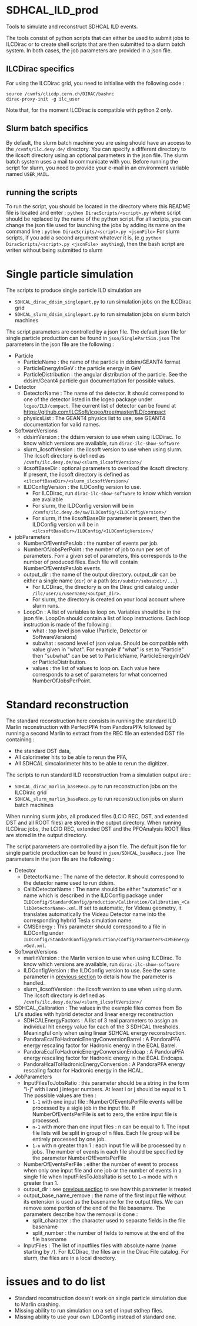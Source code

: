 # SDHCAL_ILD_prod
Tools to simulate and reconstruct SDHCAL ILD events. 

The tools consist of python scripts that can either be used to submit jobs to ILCDirac or to create shell scripts that are then submitted to a slurm batch system.
In both cases, the job parameters are provided in a json file. 

## ILCDirac specifics
For using the ILCDirac grid, you need to initialise with the following code :
```
source /cvmfs/clicdp.cern.ch/DIRAC/bashrc
dirac-proxy-init -g ilc_user
```
Note that, for the moment ILCDirac is compatible with python 2 only.
## Slurm batch specifics
By default, the slurm batch machine you are using should have an access to the `/cvmfs/ilc.desy.de/` directory.
You can specify a different directory to the ilcsoft directory using an optional parameters in the json file.
The slurm batch system uses a mail to communicate with you. Before running the script for slurm, you need to provide your e-mail in an environment variable named `USER_MAIL`.

## running the scripts
To run the script, you should be located in the directory where this README file is located and enter : `python DiracScripts/<script>.py` where script should be replaced by the name of the python script.
For all scripts, you can change the json file used for launching the jobs by adding its name on the command line : `python DiracScripts/<script>.py <jsonFile>` 
For slurm scripts, if you add a second argument whatever it is, (e.g `python DiracScripts/<script>.py <jsonFile> anything`), then the bash script are writen without being submitted to slurm 

# Single particle simulation 
The scripts to produce single particle ILD simulation are 
* `SDHCAL_dirac_ddsim_singlepart.py` to run simulation jobs on the ILCDirac grid
* `SDHCAL_slurm_ddsim_singlepart.py` to run simulation jobs on slurm batch machines

The script parameters are controlled by a json file. The default json file for single particle production can be found in `json/SinglePartSim.json`
The parameters in the json file are the following :
* Particle
  * ParticleName : the name of the particle in ddsim/GEANT4 format
  * ParticleEnergyInGeV : the particle energy in GeV
  * ParticleDistribution : the angular distribution of the particle. See the ddsim/Geant4 particle gun documentation for possible values.
* Detector
  * DetectorName : The name of the detector. It should correspond to one of the detector listed in the lcgeo package under `lcgeo/ILD/compact`. The current list of detector can be found at https://github.com/iLCSoft/lcgeo/tree/master/ILD/compact
  * physicsList : The GEANT4 physics list to use, see GEANT4 documentation for valid names.
* SoftwareVersions
  * ddsimVersion : the ddsim version to use when using ILCDirac. To know which versions are available, run `dirac-ilc-show-software`
  * slurm\_ilcsoftVersion : the ilcsoft version to use when using slurm. The ilcsoft directory is defined as `/cvmfs/ilc.desy.de/sw/<slurm_ilcsoftVersion>/`
  * ilcsoftBaseDir : optional parameters to overload the ilcsoft directory. If present, the ilcsoft directory is defined as `<ilcsoftBaseDir>/<slurm_ilcsoftVersion>/`
  * ILDConfigVersion : the ILDConfig version to use.
    * For ILCDirac, run `dirac-ilc-show-software` to know which version are available
    * For slurm, the ILDConfig version will be in `/cvmfs/ilc.desy.de/sw/ILDConfig/<ILDConfigVersion>/`
    * For slurm, if the ilcsoftBaseDir parameter is present, then the ILDConfig version will be in `<ilcsoftBaseDir>/ILDConfig/<ILDConfigVersion>/`
* jobParameters
  * NumberOfEventsPerJob : the number of events per job.
  * NumberOfJobsPerPoint : the number of job to run per set of parameters. Forr a given set of parameters, this corresponds to the number of produced files. Each file will contain NumberOfEventsPerJob events.
  * output\_dir : the name of the output directory. output\_dir can be either a single name (`dir`) or a path (`dir/subdir/subsubdir/...`).
    * For ILCDirac, the directory is on the Dirac grid catalog under `/ilc/user/u/username/<output_dir>`. 
    * For slurm, the directory is created on your local account where slurm runs.
  * LoopOn : A list of variables to loop on. Variables should be in the json file. LoopOn should contain a list of loop instructions. Each loop instruction is made of the following :
    * what : top level json value (Particle, Detector or SoftwareVersions)
    * subwhat : second level of json value. Should be compatible with value given in "what". For example if "what" is set to "Particle" then "subwhat" can be set to ParticleName, ParticleEnergyInGeV or ParticleDistribution.
    * values : the list of values to loop on. Each value here corresponds to a set of parameters for what concerned NumberOfJobsPerPoint.

# Standard reconstruction
The standard reconstruction here consists in running the standard ILD Marlin reconstruction with PerfectPFA from PandoraPFA followed by running a second Marlin to extract from the REC file an extended DST file containing :
* the standard DST data,
* All calorimeter hits to be able to rerun the PFA,
* All SDHCAL simcalorimeter hits to be able to rerun the digitizer.


The scripts to run standard ILD reconstruction from a simulation output are :
* `SDHCAL_dirac_marlin_baseReco.py` to run reconstruction jobs on the ILCDirac grid
* `SDHCAL_slurm_marlin_baseReco.py` to run reconstruction jobs on slurm batch machines

When running slurm jobs, all produced files (LCIO REC, DST, and extended DST and all ROOT files) are stored in the output directory.
When running ILCDirac jobs, the LCIO REC, extended DST and the PFOAnalysis ROOT files are stored in the output directory.

The script parameters are controlled by a json file. The default json file for single particle production can be found in `json/SDHCAL_baseReco.json`
The parameters in the json file are the following :
* Detector
  * DetectorName : The name of the detector. It should correspond to the detector name used to run ddsim.
  * CalibDetectorName : The name should be either "automatic" or a name which is described in the ILDConfig package under `ILDConfig/StandardConfig/production/Calibration/Calibration_<CalibDetectorName>.xml`. If set to automatic, for Videau geometry, it translates automatically the Videau Detector name into the corresponding hybrid Tesla simulation name.
  * CMSEnergy : This parameter should correspond to a file in ILDConfig under `ILDConfig/StandardConfig/production/Config/Parameters<CMSEnergy>GeV.xml`. 
* SoftwareVersions 
  * marlinVersion : the Marlin version to use when using ILCDirac. To know which versions are available, run `dirac-ilc-show-software`
  * ILDConfigVersion : the ILDConfig version to use. See the same parameter in [previous section](https://github.com/SDHCAL/SDHCAL_ILD_prod#single-particle-simulation) to details how the parameter is handled.
  * slurm\_ilcsoftVersion : the ilcsoft version to use when using slurm. The ilcsoft directory is defined as `/cvmfs/ilc.desy.de/sw/<slurm_ilcsoftVersion>/`
* SDHCAL_Calibration : The values in the example files comes from Bo Li's studies with hybrid detector and linear energy reconstruction
  * SDHCALEnergyFactors : A list of 3 real parameters to assign an individual hit energy value for each of the 3 SDHCAL thresholds. Meaningful only when using linear SDHCAL energy reconstruction.
  * PandoraEcalToHadronicEnergyConversionBarrel : A PandoraPFA energy rescaling factor for Hadronic energy in the ECAL Barrel.
  * PandoraEcalToHadronicEnergyConversionEndcap : A PandoraPFA energy rescaling factor for Hadronic energy in the ECAL Endcaps.
  * PandoraHcalToHadronicEnergyConversion : A PandoraPFA energy rescaling factor for Hadronic energy in the HCAL.
* JobParameters
  * InputFilesToJobsRatio : this parameter should be a string in the form "i-j" with i and j integer numbers. At least i or j should be equal to 1. The possible values are then :
    * `1-1` with one input file : NumberOfEventsPerFile events will be processed by a sigle job in the input file. If NumberOfEventsPerFile is set to zero, the entire input file is processed.
    * `n-1` with more than one input files : n can be equal to 1. The input file lists will be split in group of n files. Each file group will be entirely processed by one job.
    * `1-n` with n greater than 1 : each input file will be processed by n jobs. The number of events in each file should be specified by the parameter NumberOfEventsPerFile
  * NumberOfEventsPerFile : either the number of event to process when only one input file and one job or the number of events in a single file when InputFilesToJobsRatio is set to `1-n` mode with n greater than 1.
  * output\_dir : see [previous section](https://github.com/SDHCAL/SDHCAL_ILD_prod#single-particle-simulation) to see how this parameter is treated
  * output\_base\_name\_remove : the name of the first input file without its extension is used as the basename for the output files. We can remove some portion of the end of the file basename. The parameters describe how the removal is done :
    * split\_character : the character used to separate fields in the file basename
    * split\_number : the number of fields to remove at the end of the file basename
  * InputFiles : The list of inputfiles files with absolute name (name starting by `/`). For ILCDirac, the files are in the Dirac File catalog. For slurm, the files are in a local directory.
 
# issues and to do list
* Standard reconstruction doesn't work on single particle simulation due to Marlin crashing.
* Missing ability to run simulation on a set of input stdhep files.
* Missing ability to use your own ILDConfig instead of standard one.


